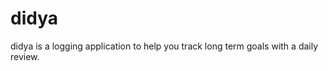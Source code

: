 didya
=============
didya is a logging application to help you track long term goals with a daily review.
